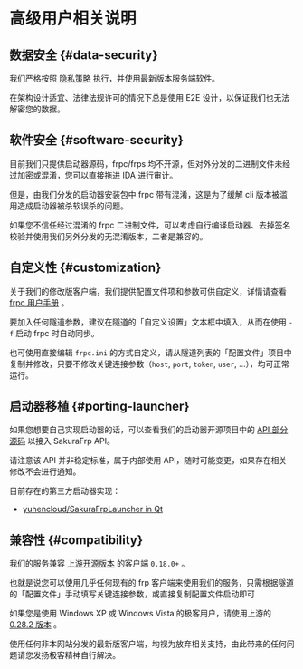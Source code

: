 # 高级用户相关说明

## 数据安全 {#data-security}

我们严格按照 [隐私策略](https://www.natfrp.com/policy/privacy) 执行，并使用最新版本服务端软件。

在架构设计适宜、法律法规许可的情况下总是使用 E2E 设计，以保证我们也无法解密您的数据。

## 软件安全 {#software-security}

目前我们只提供启动器源码，frpc/frps 均不开源，但对外分发的二进制文件未经过加密或混淆，您可以直接拖进 IDA 进行审计。

但是，由我们分发的启动器安装包中 frpc 带有混淆，这是为了缓解 cli 版本被滥用造成启动器被杀软误杀的问题。

如果您不信任经过混淆的 frpc 二进制文件，可以考虑自行编译启动器、去掉签名校验并使用我们另外分发的无混淆版本，二者是兼容的。

## 自定义性 {#customization}

关于我们的修改版客户端，我们提供配置文件项和参数可供自定义，详情请查看 [frpc 用户手册](/frpc/manual.md) 。

要加入任何隧道参数，建议在隧道的「自定义设置」文本框中填入，从而在使用 `-f` 启动 frpc 时自动同步。

也可使用直接编辑 `frpc.ini` 的方式自定义，请从隧道列表的「配置文件」项目中复制并修改，只要不修改关键连接参数（`host`, `port`, `token`, `user`, ...），均可正常运行。

## 启动器移植 {#porting-launcher}

如果您想要自己实现启动器的话，可以查看我们的启动器开源项目中的 [API 部分源码](https://github.com/natfrp/SakuraFrpLauncher/blob/master/SakuraFrpService/Natfrp.cs) 以接入 SakuraFrp API。

请注意该 API 并非稳定标准，属于内部使用 API，随时可能变更，如果存在相关修改不会进行通知。

目前存在的第三方启动器实现：

- [yuhencloud/SakuraFrpLauncher in Qt](https://github.com/yuhencloud/SakuraFrpLauncher)

## 兼容性 {#compatibility}

我们的服务兼容 [上游开源版本](https://github.com/fatedier/frp) 的客户端 `0.18.0+` 。

也就是说您可以使用几乎任何现有的 frp 客户端来使用我们的服务，只需根据隧道的「配置文件」手动填写关键连接参数，或直接复制配置文件启动即可

如果您是使用 Windows XP 或 Windows Vista 的极客用户，请使用上游的 [0.28.2 版本](https://github.com/fatedier/frp/releases/tag/v0.28.2) 。

使用任何非本网站分发的最新版客户端，均视为放弃相关支持，由此带来的任何问题请您发扬极客精神自行解决。
